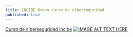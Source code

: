 ```yaml
---
title: INCIBE Nuevo curso de ciberseguridad
published: true
---
```


[Curso de ciberseguridad incibe](https://www.incibe.es/aprendeciberseguridad "Aprende ciberseguridad")
[![IMAGE ALT TEXT HERE](http://img.youtube.com/vi/YOUTUBE_VIDEO_ID_HERE/0.jpg)](http://www.youtube.com/watch?v=NASCDTug3Is)
